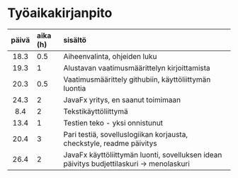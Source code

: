 # Työaikakirjanpito

| päivä  | aika (h) | sisältö    |
| :----: |:---------| :--------|
| 18.3   |  0.5     | Aiheenvalinta, ohjeiden luku |
| 19.3   |  1       | Alustavan vaatimusmäärittelyn kirjoittamista|
| 20.3   |  0.5     | Vaatimusmäärittely githubiin, käyttöliittymän luontia |
| 24.3   |  2       | JavaFx yritys, en saanut toimimaan |
| 8.4    |  2       | Tekstikäyttöliittymä |
| 13.4   |  1       | Testien teko - yksi onnistunut|
| 20.4   |  3       | Pari testiä, sovelluslogiikan korjausta, checkstyle, readme päivitys |
| 26.4   |  2       | JavaFx käyttöliittymän luonti, sovelluksen idean päivitys budjettilaskuri -> menolaskuri |
